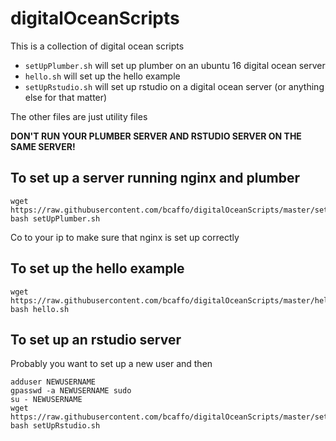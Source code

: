 # digitalOceanScripts

This is a collection of digital ocean scripts 

- `setUpPlumber.sh` will set up plumber on an ubuntu 16 digital ocean server
- `hello.sh` will set up the hello example
- `setUpRstudio.sh` will set up rstudio on a digital ocean server (or anything else for that matter)

The other files are just utility files

**DON'T RUN YOUR PLUMBER SERVER AND RSTUDIO SERVER ON THE SAME SERVER!**

## To set up a server running nginx and plumber

```
wget https://raw.githubusercontent.com/bcaffo/digitalOceanScripts/master/setUpPlumber.sh
bash setUpPlumber.sh
```

Co to your ip to make sure that nginx is set up correctly

## To set up the hello example 

```
wget https://raw.githubusercontent.com/bcaffo/digitalOceanScripts/master/hello.sh
bash hello.sh
```

## To set up an rstudio server 
Probably you want to set up a new user and then 
```
adduser NEWUSERNAME
gpasswd -a NEWUSERNAME sudo
su - NEWUSERNAME
wget https://raw.githubusercontent.com/bcaffo/digitalOceanScripts/master/setUpRstudio.sh
bash setUpRstudio.sh
```



